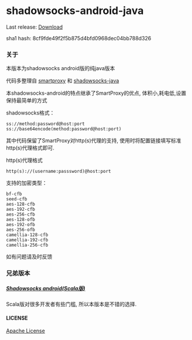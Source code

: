 # shadowsocks-android-java

Last release: [Download](https://github.com/dawei101/shadowsocks-android-java/raw/v1.0/app/shadowsocks-vpnmore.apk)

sha1 hash: 8cf9fde49f2f5b875d4bfd0968dec04bb788d326

### 关于

本版本为shadowsocks android版的纯java版本

代码多整理自 [smartproxy](https://github.com/hedaode/SmartProxy) 和 [shadowsocks-java](https://github.com/blakey22/shadowsocks-java)

本shadowsocks-android的特点继承了SmartProxy的优点, 体积小,耗电低,设置保持最简单的方式

shadowsocks格式：

```
ss://method:password@host:port
ss://base64encode(method:password@host:port)
```

其中代码保留了SmartProxy对http(s)代理的支持, 使用时将配置链接填写标准http(s)代理格式即可.

http(s)代理格式
```
http(s)://(username:passsword)@host:port
```
支持的加密类型：
```
bf-cfb
seed-cfb
aes-128-cfb
aes-192-cfb
aes-256-cfb
aes-128-ofb
aes-192-ofb
aes-256-ofb
camellia-128-cfb
camellia-192-cfb
camellia-256-cfb
```

如有问题请及时反馈

### 兄弟版本

##### [Shadowsocks android(Scala版)](https://github.com/shadowsocks/shadowsocks-android)

Scala版对很多开发者有些门槛, 所以本版本是不错的选择.


#### LICENSE

[Apache License](./LICENSE)




